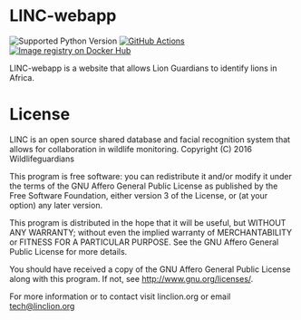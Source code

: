 # LINC-webapp
![Supported Python Version](https://img.shields.io/badge/python-3.8.0-orange.svg "Supported Python Version") [![GitHub Actions](https://github.com/linc-lion/linc-webapp/workflows/CI/badge.svg)](https://github.com/linc-lion/linc-webapp/actions?query=workflow%3ACI) [![Image registry on Docker Hub](https://img.shields.io/badge/container-ready-blue.svg "Image registry on Docker Hub")](https://hub.docker.com/repository/docker/venideraco/linc-webapp/tags)

LINC-webapp is a website that allows Lion Guardians to identify lions in Africa.

# License

LINC is an open source shared database and facial recognition
system that allows for collaboration in wildlife monitoring.
Copyright (C) 2016  Wildlifeguardians

This program is free software: you can redistribute it and/or modify
it under the terms of the GNU Affero General Public License as
published by the Free Software Foundation, either version 3 of the
License, or (at your option) any later version.

This program is distributed in the hope that it will be useful,
but WITHOUT ANY WARRANTY; without even the implied warranty of
MERCHANTABILITY or FITNESS FOR A PARTICULAR PURPOSE.  See the
GNU Affero General Public License for more details.

You should have received a copy of the GNU Affero General Public License
along with this program.  If not, see <http://www.gnu.org/licenses/>.

For more information or to contact visit linclion.org or email tech@linclion.org
